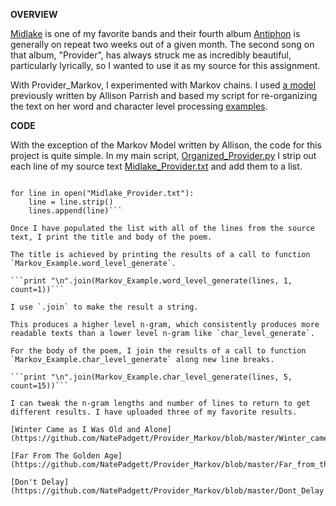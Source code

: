 **OVERVIEW**

[Midlake](https://www.facebook.com/midlakeband/) is one of my favorite bands and their fourth album [Antiphon](http://pitchfork.com/reviews/albums/18696-midlake-antiphon/) is generally on repeat two weeks out of a given month. The second song on that album, "Provider", has always struck me as incredibly beautiful, particularly lyrically, so I wanted to use it as my source for this assignment. 

With Provider_Markov, I experimented with Markov chains. I used [a model](https://github.com/NatePadgett/Provider_Markov/blob/master/Markov_Model.py) previously written by Allison Parrish and based my script for re-organizing the text on her word and character level processing [examples](http://www.decontextualize.com/teaching/rwet/n-grams-and-markov-chains/).

**CODE**

With the exception of the Markov Model written by Allison, the code for this project is quite simple. In my main script, [Organized_Provider.py](https://github.com/NatePadgett/Provider_Markov/blob/master/Organized_Provider.py) I strip out each line of my source text [Midlake_Provider.txt](https://github.com/NatePadgett/Provider_Markov/blob/master/Provider_by_Midlake.txt) and add them to a list. 

```lines = list()

for line in open("Midlake_Provider.txt"):
    line = line.strip()
    lines.append(line)```
    
Once I have populated the list with all of the lines from the source text, I print the title and body of the poem. 

The title is achieved by printing the results of a call to function `Markov_Example.word_level_generate`. 

```print "\n".join(Markov_Example.word_level_generate(lines, 1, count=1))```

I use `.join` to make the result a string. 

This produces a higher level n-gram, which consistently produces more readable texts than a lower level n-gram like `char_level_generate`. 

For the body of the poem, I join the results of a call to function `Markov_Example.char_level_generate` along new line breaks.

```print "\n".join(Markov_Example.char_level_generate(lines, 5, count=15))```

I can tweak the n-gram lengths and number of lines to return to get different results. I have uploaded three of my favorite results. 

[Winter Came as I Was Old and Alone](https://github.com/NatePadgett/Provider_Markov/blob/master/Winter_came_and_I_was_old_and_alone.txt)

[Far From The Golden Age](https://github.com/NatePadgett/Provider_Markov/blob/master/Far_from_the_golden_age.txt)

[Don't Delay](https://github.com/NatePadgett/Provider_Markov/blob/master/Dont_Delay.txt)

